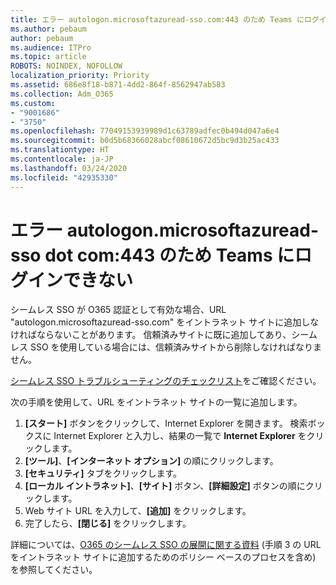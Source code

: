 ```yaml
---
title: エラー autologon.microsoftazuread-sso.com:443 のため Teams にログインできない
ms.author: pebaum
author: pebaum
ms.audience: ITPro
ms.topic: article
ROBOTS: NOINDEX, NOFOLLOW
localization_priority: Priority
ms.assetid: 686e8f18-b871-4dd2-864f-8562947ab583
ms.collection: Adm_O365
ms.custom:
- "9001686"
- "3750"
ms.openlocfilehash: 77049153939989d1c63789adfec0b494d047a6e4
ms.sourcegitcommit: b0d5b68366028abcf08610672d5bc9d3b25ac433
ms.translationtype: HT
ms.contentlocale: ja-JP
ms.lasthandoff: 03/24/2020
ms.locfileid: "42935330"
---
```

# <a name="unable-to-log-into-teams-due-to-error-autologonmicrosoftazuread-sso-dot-com443"></a>エラー autologon.microsoftazuread-sso dot com:443 のため Teams にログインできない

シームレス SSO が O365 認証として有効な場合、URL "autologon.microsoftazuread-sso.com" をイントラネット サイトに追加しなければならないことがあります。  信頼済みサイトに既に追加してあり、シームレス SSO を使用している場合には、信頼済みサイトから削除しなければなりません。

[シームレス SSO トラブルシューティングのチェックリスト](https://docs.microsoft.com/azure/active-directory/hybrid/tshoot-connect-sso#troubleshooting-checklist)をご確認ください。

次の手順を使用して、URL をイントラネット サイトの一覧に追加します。

1. **[スタート]** ボタンをクリックして、Internet Explorer を開きます。 検索ボックスに Internet Explorer と入力し、結果の一覧で **Internet Explorer** をクリックします。
2. **[ツール]**、**[インターネット オプション]** の順にクリックします。
3. **[セキュリティ]** タブをクリックします。
4. **[ローカル イントラネット]**、**[サイト]** ボタン、**[詳細設定]** ボタンの順にクリックします。
5. Web サイト URL を入力して、**[追加]** をクリックします。
6. 完了したら、**[閉じる]** をクリックします。

詳細については、[O365 のシームレス SSO の展開に関する資料](https://docs.microsoft.com/azure/active-directory/hybrid/how-to-connect-sso-quick-start) (手順 3 の URL をイントラネット サイトに追加するためのポリシー ベースのプロセスを含め) を参照してください。
